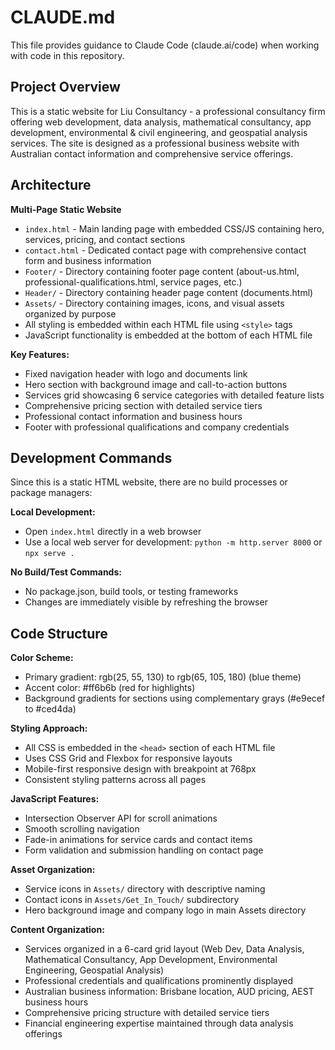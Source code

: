 # CLAUDE.md

This file provides guidance to Claude Code (claude.ai/code) when working with code in this repository.

## Project Overview

This is a static website for Liu Consultancy - a professional consultancy firm offering web development, data analysis, mathematical consultancy, app development, environmental & civil engineering, and geospatial analysis services. The site is designed as a professional business website with Australian contact information and comprehensive service offerings.

## Architecture

**Multi-Page Static Website**
- `index.html` - Main landing page with embedded CSS/JS containing hero, services, pricing, and contact sections
- `contact.html` - Dedicated contact page with comprehensive contact form and business information
- `Footer/` - Directory containing footer page content (about-us.html, professional-qualifications.html, service pages, etc.)
- `Header/` - Directory containing header page content (documents.html)
- `Assets/` - Directory containing images, icons, and visual assets organized by purpose
- All styling is embedded within each HTML file using `<style>` tags
- JavaScript functionality is embedded at the bottom of each HTML file

**Key Features:**
- Fixed navigation header with logo and documents link
- Hero section with background image and call-to-action buttons
- Services grid showcasing 6 service categories with detailed feature lists
- Comprehensive pricing section with detailed service tiers
- Professional contact information and business hours
- Footer with professional qualifications and company credentials

## Development Commands

Since this is a static HTML website, there are no build processes or package managers:

**Local Development:**
- Open `index.html` directly in a web browser
- Use a local web server for development: `python -m http.server 8000` or `npx serve .`

**No Build/Test Commands:**
- No package.json, build tools, or testing frameworks
- Changes are immediately visible by refreshing the browser

## Code Structure

**Color Scheme:**
- Primary gradient: rgb(25, 55, 130) to rgb(65, 105, 180) (blue theme)
- Accent color: #ff6b6b (red for highlights)
- Background gradients for sections using complementary grays (#e9ecef to #ced4da)

**Styling Approach:**
- All CSS is embedded in the `<head>` section of each HTML file
- Uses CSS Grid and Flexbox for responsive layouts
- Mobile-first responsive design with breakpoint at 768px
- Consistent styling patterns across all pages

**JavaScript Features:**
- Intersection Observer API for scroll animations
- Smooth scrolling navigation
- Fade-in animations for service cards and contact items
- Form validation and submission handling on contact page

**Asset Organization:**
- Service icons in `Assets/` directory with descriptive naming
- Contact icons in `Assets/Get_In_Touch/` subdirectory
- Hero background image and company logo in main Assets directory

**Content Organization:**
- Services organized in a 6-card grid layout (Web Dev, Data Analysis, Mathematical Consultancy, App Development, Environmental Engineering, Geospatial Analysis)
- Professional credentials and qualifications prominently displayed
- Australian business information: Brisbane location, AUD pricing, AEST business hours
- Comprehensive pricing structure with detailed service tiers
- Financial engineering expertise maintained through data analysis offerings